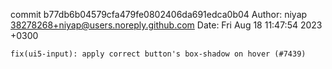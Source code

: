 commit b77db6b04579cfa479fe0802406da691edca0b04
Author: niyap <38278268+niyap@users.noreply.github.com>
Date:   Fri Aug 18 11:47:54 2023 +0300

    fix(ui5-input): apply correct button's box-shadow on hover (#7439)
